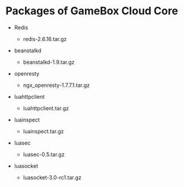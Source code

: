 # Packages of GameBox Cloud Core

-   Redis
    -   redis-2.6.16.tar.gz

-   beanstalkd
    -   beanstalkd-1.9.tar.gz

-   openresty
    -   ngx\_openresty-1.7.7.1.tar.gz

-   luahttpclient
    -   luahttpclient.tar.gz

-   luainspect
    -   luainspect.tar.gz

-   luasec
    -   luasec-0.5.tar.gz

-   luasocket
    -   luasocket-3.0-rc1.tar.gz
